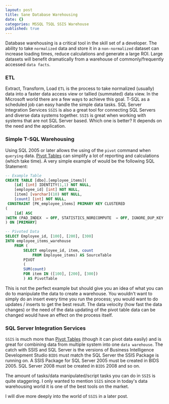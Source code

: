 ```yaml
---
layout: post
title: Sane Database Warehousing
date: {}
categories: MSSQL TSQL SSIS Warehouse
published: true
---
```


Database warehousing is a critical tool in the skill set of a developer.  The ability to take `normalized` data and store it in a `non-normalized` dataset can increase loading times, reduce calculations and generate a large ROI.  Large datasets will benefit dramatically from a warehouse of commonly/frequently accessed `data facts`.

### ETL

Extract, Transform, Load `ETL` is the process to take normalized (usually) data into a faster data access view or tallied (summated) data view.  In the Microsoft world there are a few ways to achieve this goal.  T-SQL as a scheduled job can easy handle the simple data tasks.  SQL Server Integration Services `SSIS` is also a great tool for connecting SQL Servers and diverse data systems together.  `SSIS` is great when working with systems that are not SQL Server based.  Which one is better?  It depends on the need and the application.

### Simple T-SQL Warehousing

Using SQL 2005 or later allows the using of the `pivot` command when `querying` data.  [Pivot Tables] can simplify a lot of reporting and calculations (which take time).  A very simple example of would be the following SQL Statement:

```SQL
-- Example Table
CREATE TABLE [dbo].[employee_items](
    [id] [int] IDENTITY(1,1) NOT NULL,
    [employee_id] [int] NOT NULL,
	[item] [varchar](10) NOT NULL,
	[count] [int] NOT NULL,
 CONSTRAINT [PK_employee_items] PRIMARY KEY CLUSTERED 
(
	[id] ASC
)WITH (PAD_INDEX  = OFF, STATISTICS_NORECOMPUTE  = OFF, IGNORE_DUP_KEY = OFF, ALLOW_ROW_LOCKS  = ON, ALLOW_PAGE_LOCKS  = ON) ON [PRIMARY]
) ON [PRIMARY]

-- Pivoted Data
SELECT Employee_id, [100], [200], [300] 
INTO employee_items_warehouse
    FROM (
        SELECT employee_id, item, count
            FROM Employee_items) AS SourceTable
        PIVOT
        (
        SUM(count)
        FOR item IN ([100], [200], [300])
        ) AS PivotTable
```

This is not the perfect example but should give you an idea of what you can do to manipulate the data to create a warehouse.  You wouldn't want to simply do an insert every time you run the process; you would want to do updates / inserts to get the best result.  The data velocity (how fast the data changes) or the need of the data updating of the pivot table data can be changed would have an effect on the process itself.  

### SQL Server Integration Services
`SSIS` is much more than [Pivot Tables] (though it can pivot data easily) and is great for combining data from multiple system into one `data warehouse`.  The catch with SSIS and SQL Server is the versions of Business Intelligence Development Studio `BIDS` must match the SQL Server the SSIS Package is running on.  A SSIS Package for SQL Server 2005 must be created in BIDS 2005.  SQL Server 2008 must be created in `BIDS` 2008 and so on.

The amount of tasks/data manipulated/script tasks you can do in `SSIS` is quite staggering.  I only wanted to mention `SSIS` since in today's data warehousing world it is one of the best tools on the market.  

I will dive more deeply into the world of `SSIS` in a later post.

[Pivot Tables]:  http://msdn.microsoft.com/en-us/library/ms177410(v=sql.90).aspx